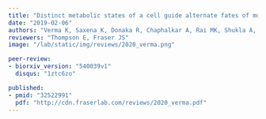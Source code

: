 ```yaml
---
title: "Distinct metabolic states of a cell guide alternate fates of mutational buffering through altered proteostasis"
date: "2019-02-06"
authors: "Verma K, Saxena K, Donaka R, Chaphalkar A, Rai MK, Shukla A, Zaidi Z, Dandage R, Shanmugam D, Chakraborty K"
reviewers: "Thompson E, Fraser JS"
image: "/lab/static/img/reviews/2020_verma.png"

peer-review:
- biorxiv_version: "540039v1"
  disqus: "1ztc6zo"

published:
- pmid: "32522991"
  pdf: "http://cdn.fraserlab.com/reviews/2020_verma.pdf"
---
```

